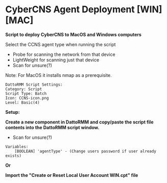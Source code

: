# CyberCNS Agent Deployment [WIN][MAC]
**Script to deploy CyberCNS to MacOS and Windows computers**

Select the CCNS agent type when running the script
  - Probe for scanning the network from that device
  - LightWeight for scanning just that device
  - Scan for unsure(?)
  
  Note: For MacOS it installs nmap as a prerequisite.

```
DattoRMM Script Settings:
Category: Script
Script Type: Batch
Icon: CCNS-icon.png
Level: Basic(4)
```
**Setup:**

**Create a new component in DattoRMM and copy/paste the script file contents into the DattoRMM script window.**
 - Scan for unsure(?)
	
```
Variables:
	[BOOLEAN] 'agentType' - (Change users password if user already exists)
```
**Or**

**Import the "Create or Reset Local User Account WIN.cpt" file**
